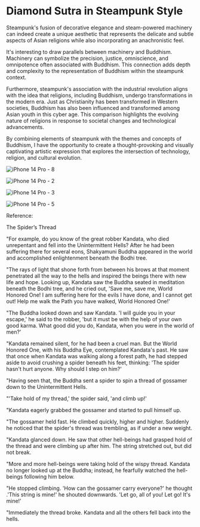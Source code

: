 # Diamond Sutra in Steampunk Style

Steampunk's fusion of decorative elegance and steam-powered machinery can indeed create a unique aesthetic that represents the delicate and subtle aspects of Asian religions while also incorporating an anachronistic feel.

It's interesting to draw parallels between machinery and Buddhism. Machinery can symbolize the precision, justice, omniscience, and omnipotence often associated with Buddhism. This connection adds depth and complexity to the representation of Buddhism within the steampunk context.

Furthermore, steampunk's association with the industrial revolution aligns with the idea that religions, including Buddhism, undergo transformations in the modern era. Just as Christianity has been transformed in Western societies, Buddhism has also been influenced and transformed among Asian youth in this cyber age. This comparison highlights the evolving nature of religions in response to societal changes and technological advancements.

By combining elements of steampunk with the themes and concepts of Buddhism, I have the opportunity to create a thought-provoking and visually captivating artistic expression that explores the intersection of technology, religion, and cultural evolution.

![iPhone 14 Pro - 8](https://github.com/YC-G/uiux/assets/38597041/c304fb6f-6934-480b-832a-c352996bd251)

![iPhone 14 Pro - 2](https://github.com/YC-G/uiux/assets/38597041/1bdbb8c4-bdbe-46c3-8d1f-0483c78316f0)

![iPhone 14 Pro - 3](https://github.com/YC-G/uiux/assets/38597041/e5aa6e1b-c57c-450b-b473-513ce9b3af33)

![iPhone 14 Pro - 5](https://github.com/YC-G/uiux/assets/38597041/68ae24f6-7cb8-412d-9226-3ec5a9b3498d)

Reference:

The Spider’s Thread

"For example, do you know of the great robber Kandata, who died unrepentant and fell into the Unintermittent Hells? After he had been suffering there for several eons, Shakyamuni Buddha appeared in the world and accomplished enlightenment beneath the Bodhi tree.

"The rays of light that shone forth from between his brows at that moment penetrated all the way to the hells and inspired the beings there with new life and hope. Looking up, Kandata saw the Buddha seated in meditation beneath the Bodhi tree, and he cried out, 'Save me, save me, World Honored One! I am suffering here for the evils I have done, and I cannot get out! Help me walk the Path you have walked, World Honored One!'

"The Buddha looked down and saw Kandata. 'I will guide you in your escape,' he said to the robber, 'but it must be with the help of your own good karma. What good did you do, Kandata, when you were in the world of men?'

"Kandata remained silent, for he had been a cruel man. But the World Honored One, with his Buddha Eye, contemplated Kandata's past. He saw that once when Kandata was walking along a forest path, he had stepped aside to avoid crushing a spider beneath his feet, thinking: 'The spider hasn't hurt anyone. Why should I step on him?'

"Having seen that, the Buddha sent a spider to spin a thread of gossamer down to the Unintermittent Hells.

"'Take hold of my thread,' the spider said, 'and climb up!'

"Kandata eagerly grabbed the gossamer and started to pull himself up.

"The gossamer held fast. He climbed quickly, higher and higher. Suddenly he noticed that the spider's thread was trembling, as if under a new weight.

"Kandata glanced down. He saw that other hell-beings had grasped hold of the thread and were climbing up after him. The string stretched out, but did not break.

"More and more hell-beings were taking hold of the wispy thread. Kandata no longer looked up at the Buddha; instead, he fearfully watched the hell-beings following him below.

"He stopped climbing. 'How can the gossamer carry everyone?' he thought .'This string is mine!' he shouted downwards. 'Let go, all of you! Let go! It's mine!'

"Immediately the thread broke. Kandata and all the others fell back into the hells.
